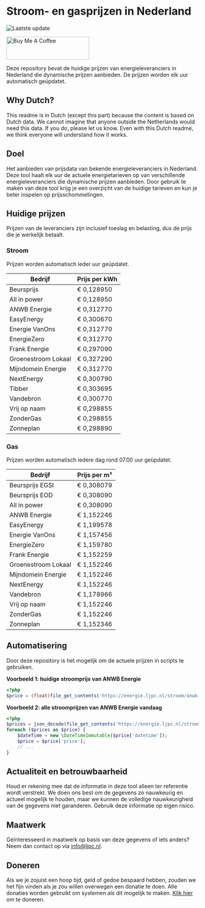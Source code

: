 # Stroom- en gasprijzen in Nederland

![Laatste update](https://img.shields.io/badge/laatste%20update-2025--08--11%2006%3A00%20CET-brightgreen)

<a href="https://www.buymeacoffee.com/Lars-" target="_blank"><img src="https://cdn.buymeacoffee.com/buttons/v2/default-orange.png" alt="Buy Me A Coffee" height="60" style="height: 60px !important;width: 217px !important;" ></a>

Deze repository bevat de huidige prijzen van energieleveranciers in Nederland die dynamische prijzen aanbieden. De prijzen worden elk uur automatisch geüpdatet.

## Why Dutch?

This readme is in Dutch (except this part) because the content is based on Dutch data. We cannot imagine that anyone outside the Netherlands would need this data. If you do, please let us know. Even with this Dutch readme, we think
everyone will understand how it works.

## Doel

Het aanbieden van prijsdata van bekende energieleveranciers in Nederland. Deze tool haalt elk uur de actuele energietarieven op van verschillende energieleveranciers die dynamische prijzen aanbieden. Door gebruik te maken van deze tool
krijg je een overzicht van de huidige tarieven en kun je beter inspelen op prijsschommelingen.

## Huidige prijzen

Prijzen van de leveranciers zijn inclusief toeslag en belasting, dus de prijs die je werkelijk betaalt.

### Stroom

Prijzen worden automatisch ieder uur geüpdatet.

 Bedrijf | Prijs per kWh 
---------|---------------
Beursprijs | € 0,128950
All in power | € 0,128950
ANWB Energie | € 0,312770
EasyEnergy | € 0,300670
Energie VanOns | € 0,312770
EnergieZero | € 0,312770
Frank Energie | € 0,297090
Groenestroom Lokaal | € 0,327290
Mijndomein Energie | € 0,312770
NextEnergy | € 0,300790
Tibber | € 0,303695
Vandebron | € 0,300770
Vrij op naam | € 0,298855
ZonderGas | € 0,298855
Zonneplan | € 0,298890


### Gas

Prijzen worden automatisch iedere dag rond 07.00 uur geüpdatet.

 Bedrijf | Prijs per m³ 
---------|--------------
Beursprijs EGSI | € 0,308079
Beursprijs EOD | € 0,308090
All in power | € 0,308090
ANWB Energie | € 1,152246
EasyEnergy | € 1,199578
Energie VanOns | € 1,157456
EnergieZero | € 1,159780
Frank Energie | € 1,152259
Groenestroom Lokaal | € 1,152246
Mijndomein Energie | € 1,152246
NextEnergy | € 1,152246
Vandebron | € 1,178966
Vrij op naam | € 1,152246
ZonderGas | € 1,152246
Zonneplan | € 1,152346


## Automatisering

Door deze repository is het mogelijk om de actuele prijzen in scripts te gebruiken.

**Voorbeeld 1: huidige stroomprijs van ANWB Energie**

```php
<?php
$price = (float)file_get_contents('https://energie.ljpc.nl/stroom/anwb-energie-nu.txt');

```

**Voorbeeld 2: alle stroomprijzen van ANWB Energie vandaag**

```php
<?php
$prices = json_decode(file_get_contents('https://energie.ljpc.nl/stroom/all-in-power-vandaag.json'),true);
foreach ($prices as $price) {
    $dateTime = new \DateTimeImmutable($price['datetime']);
    $price = $price['price'];
    // ...
}
```

## Actualiteit en betrouwbaarheid

Houd er rekening mee dat de informatie in deze tool alleen ter referentie wordt verstrekt. We doen ons best om de gegevens zo nauwkeurig en actueel mogelijk te houden, maar we kunnen de volledige nauwkeurigheid van de gegevens niet
garanderen. Gebruik deze informatie op eigen risico.

## Maatwerk

Geïnteresseerd in maatwerk op basis van deze gegevens of iets anders? Neem dan contact op
via [info@ljpc.nl](mailto:info@ljpc.nl?subject=Energie%20prijzen).

## Doneren

Als we je zojuist een hoop tijd, geld of gedoe bespaard hebben, zouden we het fijn vinden als je zou willen overwegen een
donatie te doen. Alle donaties worden gebruikt om systemen als dit mogelijk te
maken. [Klik hier](https://www.buymeacoffee.com/Lars-) om te doneren.
